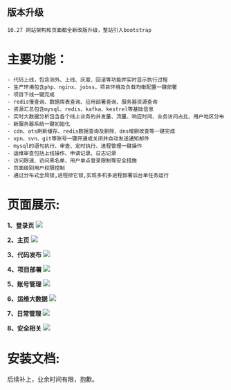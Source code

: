 ## 版本升级 ##

    10.27 网站架构和页面都全新改版升级，整站引入bootstrap

# 主要功能： #
    - 代码上线，包含测外、上线、灰度、回滚等功能并实时显示执行过程 
    - 生产环境包含php、nginx、jobss，项目环境及负载均衡配置一键部署 
    - 项目下线一键完成
    - redis慢查询、数据库表查询、应用部署查询、服务器资源查询
    - 资源汇总包含mysql、redis、kafka、kestrel等基础信息
    - 实时大数据分析包含各个线上业务的并发量、流量、响应时间、业务访问占比、用户地区分布
    - 新服务器系统一键初始化
    - cdn、ats刷新缓存、redis数据查询及删除、dns增删改查等一键完成
    - vpn、svn、git等账号一键开通或关闭并自动发送通知邮件
    - mysql的语句执行、审查、定时执行、进程管理一键操作
    - 运维审查包括上线操作、申请记录、日志记录
    - 访问限速、访问黑名单、用户单点登录限制等安全措施
    - 页面级别用户权限控制
    - 通过分布式全局锁,进程排它锁,实现多机多进程部署后台单任务运行

# 页面展示: #
**1、登录页**
![](https://i.imgur.com/DMcysen.jpg)

**2、主页**
![](https://i.imgur.com/56dUdCJ.jpg)

**3、代码发布**
![](https://i.imgur.com/qOWOyaw.jpg)

**4、项目部署**
![](https://i.imgur.com/Pjxin52.jpg)

**5、账号管理**
![](https://i.imgur.com/s206EIE.jpg)

**6、运维大数据**
![](https://i.imgur.com/kjrRv81.jpg)

**7、日常管理**
![](https://i.imgur.com/ghNJMP4.jpg)

**8、安全相关**
![](https://i.imgur.com/K7foz13.jpg)

# 安装文档: #
后续补上，业余时间有限，抱歉。


